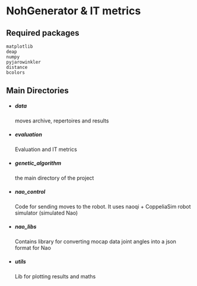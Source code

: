 # NohGenerator & IT metrics

## Required packages

    matplotlib
    deap
    numpy
    pyjarowinkler
    distance
    bcolors

## Main Directories

- ##### data
    moves archive, repertoires and results
    
- ##### evaluation
    Evaluation and IT metrics
    
- ##### genetic_algorithm
    the main directory of the project

- ##### nao_control
    Code for sending moves to the robot. It uses naoqi + CoppeliaSim robot simulator (simulated Nao)

- ##### nao_libs
    Contains library for converting mocap data joint angles into a json format for Nao

- ##### utils
    Lib for plotting results and maths
